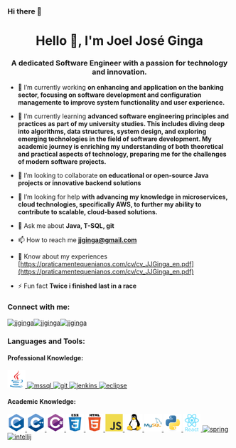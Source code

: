 ### Hi there 👋

<h1 align="center">Hello 👋, I'm Joel José Ginga</h1>
<h3 align="center">A dedicated Software Engineer with a passion for technology and innovation.</h3>

- 🔭 I’m currently working **on enhancing and application on the banking sector, focusing on software development and configuration managemente to improve system functionality and user experience.**

- 🌱 I’m currently learning **advanced software engineering principles and practices as part of my university studies. This includes diving deep into algorithms, data structures, system design, and exploring emerging technologies in the field of software development. My academic journey is enriching my understanding of both theoretical and practical aspects of technology, preparing me for the challenges of modern software projects.**

- 👯 I’m looking to collaborate **on educational or open-source Java projects or innovative backend solutions**

- 🤝 I’m looking for help **with advancing my knowledge in microservices, cloud technologies, specifically AWS, to further my ability to contribute to scalable, cloud-based solutions.**

- 💬 Ask me about **Java, T-SQL, git**

- 📫 How to reach me **jjginga@gmail.com**

- 📄 Know about my experiences [https://praticamentequenianos.com/cv/cv_JJGinga_en.pdf](https://praticamentequenianos.com/cv/cv_JJGinga_en.pdf)

- ⚡ Fun fact **Twice i finished last in a race**

<h3 align="left">Connect with me:</h3>
<p align="left">
<div style="display: flex; align-items: center;">
    <a href="https://linkedin.com/in/jjginga" target="blank"><img src="https://raw.githubusercontent.com/rahuldkjain/github-profile-readme-generator/master/src/images/icons/Social/linked-in-alt.svg" alt="jjginga" height="30" width="40" /></a>    
    <a href="https://www.codewars.com/users/jjginga" target="blank"><img src="https://www.codewars.com/packs/assets/logo-square-red-big-dark-text.2e091298.png" alt="jjginga"  width="40" /></a>    
    <a href="https://app.codesignal.com/profile/jjginga" target="blank"><img src="https://logowik.com/content/uploads/images/codesignal7831.jpg" alt="jjginga" width="100" /></a>
</div></p>

<h3 align="left">Languages and Tools:</h3>
<h4 align="left">Professional Knowledge:</h4>
<p align="left">
  <a href="https://www.java.com" target="_blank" rel="noreferrer"> <img src="https://raw.githubusercontent.com/devicons/devicon/master/icons/java/java-original.svg" alt="java" width="40" height="40"/> </a>
  <a href="https://www.microsoft.com/en-us/sql-server" target="_blank" rel="noreferrer"> <img src="https://www.svgrepo.com/show/303229/microsoft-sql-server-logo.svg" alt="mssql" width="40" height="40"/> </a>
  <a href="https://git-scm.com/" target="_blank" rel="noreferrer"> <img src="https://www.vectorlogo.zone/logos/git-scm/git-scm-icon.svg" alt="git" width="40" height="40"/> </a>
  <a href="https://www.jenkins.io" target="_blank" rel="noreferrer"> <img src="https://www.vectorlogo.zone/logos/jenkins/jenkins-icon.svg" alt="jenkins" width="40" height="40"/> </a>
  <a href="https://www.eclipse.org/" target="_blank" rel="noreferrer"> <img src="https://www.vectorlogo.zone/logos/eclipse/eclipse-icon.svg" alt="eclipse"  height="30" width="40"/> </a>
</p>

<h4 align="left">Academic Knowledge:</h4>
<p align="left">
  <a href="https://www.cprogramming.com/" target="_blank" rel="noreferrer"> <img src="https://raw.githubusercontent.com/devicons/devicon/master/icons/c/c-original.svg" alt="c" width="40" height="40"/> </a>
  <a href="https://www.w3schools.com/cpp/" target="_blank" rel="noreferrer"> <img src="https://raw.githubusercontent.com/devicons/devicon/master/icons/cplusplus/cplusplus-original.svg" alt="cplusplus" width="40" height="40"/> </a>
  <a href="https://www.w3schools.com/cs/" target="_blank" rel="noreferrer"> <img src="https://raw.githubusercontent.com/devicons/devicon/master/icons/csharp/csharp-original.svg" alt="csharp" width="40" height="40"/> </a>
  <a href="https://www.w3schools.com/css/" target="_blank" rel="noreferrer"> <img src="https://raw.githubusercontent.com/devicons/devicon/master/icons/css3/css3-original-wordmark.svg" alt="css3" width="40" height="40"/> </a>
  <a href="https://www.w3.org/html/" target="_blank" rel="noreferrer"> <img src="https://raw.githubusercontent.com/devicons/devicon/master/icons/html5/html5-original-wordmark.svg" alt="html5" width="40" height="40"/> </a>
  <a href="https://developer.mozilla.org/en-US/docs/Web/JavaScript" target="_blank" rel="noreferrer"> <img src="https://raw.githubusercontent.com/devicons/devicon/master/icons/javascript/javascript-original.svg" alt="javascript" width="40" height="40"/> </a>
  <a href="https://www.linux.org/" target="_blank" rel="noreferrer"> <img src="https://raw.githubusercontent.com/devicons/devicon/master/icons/linux/linux-original.svg" alt="linux" width="40" height="40"/> </a>
  <a href="https://www.mysql.com/" target="_blank" rel="noreferrer"> <img src="https://raw.githubusercontent.com/devicons/devicon/master/icons/mysql/mysql-original-wordmark.svg" alt="mysql" width="40" height="40"/> </a>
  <a href="https://www.python.org" target="_blank" rel="noreferrer"> <img src="https://raw.githubusercontent.com/devicons/devicon/master/icons/python/python-original.svg" alt="python" width="40" height="40"/> </a>
  <a href="https://reactjs.org/" target="_blank" rel="noreferrer"> <img src="https://raw.githubusercontent.com/devicons/devicon/master/icons/react/react-original-wordmark.svg" alt="react" width="40" height="40"/> </a>
  <a href="https://spring.io/" target="_blank" rel="noreferrer"> <img src="https://www.vectorlogo.zone/logos/springio/springio-icon.svg" alt="spring" width="40" height="40"/> </a>
  <a href="https://www.jetbrains.com/idea/" target="_blank" rel="noreferrer"> <img src="https://resources.jetbrains.com/storage/products/company/brand/logos/IntelliJ_IDEA_icon.svg" alt="intellij" width="40" height="40"/> </a>
</p>
